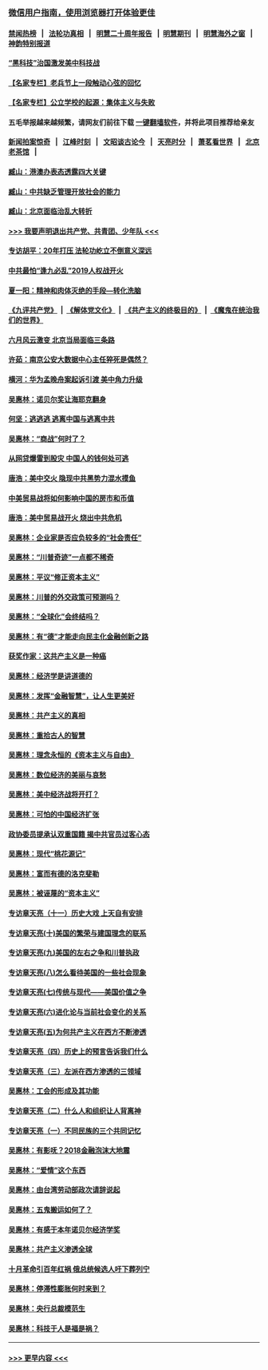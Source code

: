 ### [微信用户指南，使用浏览器打开体验更佳](https://github.com/gfw-breaker/banned-news1/blob/master/indexes/wechat-guide.md?t=0)
#### [禁闻热榜](热点新闻.md?t=0)  &nbsp;&nbsp;|&nbsp;&nbsp; [法轮功真相](https://github.com/gfw-breaker/truth/blob/master/README.md?t=0) &nbsp;&nbsp;|&nbsp;&nbsp; [明慧二十周年报告](https://github.com/gfw-breaker/mh-reports/blob/master/README.md?t=0) &nbsp;&nbsp;|&nbsp;&nbsp;[明慧期刊](https://github.com/gfw-breaker/mh-qikan) &nbsp;&nbsp;|&nbsp;&nbsp; [明慧海外之窗](https://github.com/gfw-breaker/mh-news/blob/master/README.md?t=0) &nbsp;&nbsp;|&nbsp;&nbsp; [神韵特别报道](https://github.com/gfw-breaker/mh-news/blob/master/shenyun.md?t=0)
#### [“黑科技”治国激发美中科技战](../pages/nsc423/n11638056.md?t=02050201) 
#### [【名家专栏】老兵节上一段触动心弦的回忆](../pages/nsc423/n11646016.md?t=02050201) 
#### [【名家专栏】公立学校的起源：集体主义与失败](../pages/nsc423/n11601833.md?t=02050201) 
#### 五毛举报越来越频繁，请网友们前往下载 [一键翻墙软件](https://github.com/gfw-breaker/ssr-accounts)，并将此项目推荐给亲友
#### [新闻拍案惊奇](https://github.com/gfw-breaker/banned-news1/blob/master/pages/link4.md) &nbsp;&nbsp;|&nbsp;&nbsp; [江峰时刻](https://github.com/gfw-breaker/banned-news1/blob/master/pages/link4.md) &nbsp;&nbsp;|&nbsp;&nbsp; [文昭谈古论今](https://github.com/gfw-breaker/banned-news1/blob/master/pages/link4.md) &nbsp;&nbsp;|&nbsp;&nbsp; [天亮时分](https://github.com/gfw-breaker/banned-news1/blob/master/pages/link4.md) &nbsp;&nbsp;|&nbsp;&nbsp; [萧茗看世界](https://github.com/gfw-breaker/banned-news1/blob/master/pages/link4.md) &nbsp;&nbsp;|&nbsp;&nbsp; [北京老茶馆](https://github.com/gfw-breaker/banned-news1/blob/master/pages/link4.md) &nbsp;&nbsp;|&nbsp;&nbsp; 
#### [臧山：港澳办表态透露四大关键](../pages/nsc423/n11421628.md?t=02050201) 
#### [臧山：中共缺乏管理开放社会的能力](../pages/nsc423/n11407457.md?t=02050201) 
#### [臧山：北京面临治乱大转折](../pages/nsc423/n11406895.md?t=02050201) 
#### [>>> 我要声明退出共产党、共青团、少年队 <<<](https://github.com/begood0513/goodnews/blob/master/quit/letter.md) 
#### [专访胡平：20年打压 法轮功屹立不倒意义深远](../pages/nsc423/n11398800.md?t=02050201) 
#### [中共最怕“逢九必乱”2019人权战开火](../pages/nsc423/n11385248.md?t=02050201) 
#### [夏一阳：精神和肉体灭绝的手段—转化洗脑](../pages/nsc423/n11368250.md?t=02050201) 
#### [《九评共产党》](https://github.com/begood0513/9ping.md/blob/master/README.md) &nbsp;|&nbsp; [《解体党文化》](../../../../jtdwh.md/blob/master/README.md)  &nbsp;|&nbsp; [《共产主义的终极目的》](../../../../gczydzjmd.md/blob/master/README.md) &nbsp;|&nbsp; [《魔鬼在统治我们的世界》](../../../../mgztzwmdsj.md/blob/master/README.md) 
#### [六月风云激变 北京当局面临三条路](../pages/nsc423/n11313668.md?t=02050201) 
#### [许茹：南京公安大数据中心主任猝死是偶然？](../pages/nsc423/n11064744.md?t=02050201) 
#### [横河：华为孟晚舟案起诉引渡 美中角力升级](../pages/nsc423/n11027230.md?t=02050201) 
#### [吴惠林：诺贝尔奖让海耶克翻身](../pages/nsc423/n10890049.md?t=02050201) 
#### [何坚：逃逃逃 逃离中国与逃离中共](../pages/nsc423/n10592891.md?t=02050201) 
#### [吴惠林：“商战”何时了？](../pages/nsc423/n10573558.md?t=02050201) 
#### [从网贷爆雷到股灾 中国人的钱何处可逃](../pages/nsc423/n10572800.md?t=02050201) 
#### [唐浩：美中交火 隐现中共黑势力混水摸鱼](../pages/nsc423/n10544040.md?t=02050201) 
#### [中美贸易战将如何影响中国的房市和币值](../pages/nsc423/n10543697.md?t=02050201) 
#### [唐浩：美中贸易战开火 烧出中共危机](../pages/nsc423/n10540126.md?t=02050201) 
#### [吴惠林：企业家是否应负较多的“社会责任”](../pages/nsc423/n10535022.md?t=02050201) 
#### [吴惠林：“川普奇迹”一点都不稀奇](../pages/nsc423/n10512808.md?t=02050201) 
#### [吴惠林：平议“修正资本主义”](../pages/nsc423/n10495724.md?t=02050201) 
#### [吴惠林：川普的外交政策可预测吗？](../pages/nsc423/n10462387.md?t=02050201) 
#### [吴惠林：“全球化”会终结吗？](../pages/nsc423/n10452838.md?t=02050201) 
#### [吴惠林：有“德”才能走向民主化金融创新之路](../pages/nsc423/n10432292.md?t=02050201) 
#### [获奖作家：这共产主义是一种癌](../pages/nsc423/n10431541.md?t=02050201) 
#### [吴惠林：经济学是讲道德的](../pages/nsc423/n10398014.md?t=02050201) 
#### [吴惠林：发挥“金融智慧”，让人生更美好](../pages/nsc423/n10375019.md?t=02050201) 
#### [吴惠林：共产主义的真相](../pages/nsc423/n10351394.md?t=02050201) 
#### [吴惠林：重拾古人的智慧](../pages/nsc423/n10337691.md?t=02050201) 
#### [吴惠林：理念永恒的《资本主义与自由》](../pages/nsc423/n10316274.md?t=02050201) 
#### [吴惠林：数位经济的美丽与哀愁](../pages/nsc423/n10292946.md?t=02050201) 
#### [吴惠林：美中经济战将开打？](../pages/nsc423/n10258825.md?t=02050201) 
#### [吴惠林：可怕的中国经济扩张](../pages/nsc423/n10219147.md?t=02050201) 
#### [政协委员提承认双重国籍 揭中共官员过客心态](../pages/nsc423/n10208809.md?t=02050201) 
#### [吴惠林：现代“桃花源记”](../pages/nsc423/n10185234.md?t=02050201) 
#### [吴惠林：富而有德的洛克斐勒](../pages/nsc423/n10142264.md?t=02050201) 
#### [吴惠林：被诬蔑的“资本主义”](../pages/nsc423/n10124816.md?t=02050201) 
#### [专访章天亮（十一）历史大戏 上天自有安排](../pages/nsc423/n10094905.md?t=02050201) 
#### [专访章天亮(十)美国的繁荣与建国理念的联系](../pages/nsc423/n10094899.md?t=02050201) 
#### [专访章天亮(九)美国的左右之争和川普执政](../pages/nsc423/n10094889.md?t=02050201) 
#### [专访章天亮(八)怎么看待美国的一些社会现象](../pages/nsc423/n10094857.md?t=02050201) 
#### [专访章天亮(七)传统与现代——美国价值之争](../pages/nsc423/n10093140.md?t=02050201) 
#### [专访章天亮(六)进化论与当前社会变化的关系](../pages/nsc423/n10092036.md?t=02050201) 
#### [专访章天亮(五)为何共产主义在西方不断渗透](../pages/nsc423/n10083620.md?t=02050201) 
#### [专访章天亮（四）历史上的预言告诉我们什么](../pages/nsc423/n10083606.md?t=02050201) 
#### [专访章天亮（三）左派在西方渗透的三领域](../pages/nsc423/n10081115.md?t=02050201) 
#### [吴惠林：工会的形成及其功能](../pages/nsc423/n10080633.md?t=02050201) 
#### [专访章天亮（二）什么人和组织让人背离神](../pages/nsc423/n10076637.md?t=02050201) 
#### [专访章天亮（一）不同民族的三个共同记忆](../pages/nsc423/n10074188.md?t=02050201) 
#### [吴惠林：有影呒？2018金融泡沫大地震](../pages/nsc423/n10040534.md?t=02050201) 
#### [吴惠林：“爱情”这个东西](../pages/nsc423/n10019423.md?t=02050201) 
#### [吴惠林：由台湾劳动部政次请辞说起](../pages/nsc423/n9979679.md?t=02050201) 
#### [吴惠林：五鬼搬运如何了？](../pages/nsc423/n9925338.md?t=02050201) 
#### [吴惠林：有感于本年诺贝尔经济学奖](../pages/nsc423/n9871883.md?t=02050201) 
#### [吴惠林：共产主义渗透全球](../pages/nsc423/n9812748.md?t=02050201) 
#### [十月革命引百年红祸 俄总统候选人吁下葬列宁](../pages/nsc423/n9810182.md?t=02050201) 
#### [吴惠林：停滞性膨胀何时来到？](../pages/nsc423/n9764136.md?t=02050201) 
#### [吴惠林：央行总裁模范生](../pages/nsc423/n9728134.md?t=02050201) 
#### [吴惠林：科技于人是福是祸？](../pages/nsc423/n9672982.md?t=02050201) 

----
#### [ >>> 更早内容 <<< ](../indexes/nsc423-earlier.md)
